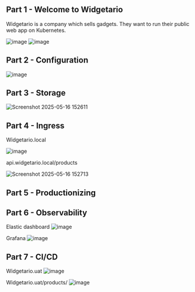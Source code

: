 ## Part 1 - Welcome to Widgetario
Widgetario is a company which sells gadgets. They want to run their public web app on Kubernetes.

![image](https://github.com/user-attachments/assets/8951d576-cb7a-4f2e-9dd6-87fe3a37fc4d)
![image](https://github.com/user-attachments/assets/80438922-822f-4e7f-85e0-3db9a1a0f832)


## Part 2 - Configuration
![image](https://github.com/user-attachments/assets/a51e5edd-ea9b-479a-a36a-768bf6dfb6ec)


## Part 3 - Storage
![Screenshot 2025-05-16 152611](https://github.com/user-attachments/assets/2c4754b0-ae47-4cdf-974f-d7d1b744d501)

## Part 4 - Ingress
Widgetario.local

![image](https://github.com/user-attachments/assets/9ced8f39-2677-49fa-a0d2-7972655b88b7)

api.widgetario.local/products

![Screenshot 2025-05-16 152713](https://github.com/user-attachments/assets/97bdcd8d-eb39-455f-bde1-f7ac4adfe410)

## Part 5 - Productionizing

## Part 6 - Observability
Elastic dashboard 
![image](https://github.com/user-attachments/assets/bda0958e-e7c8-4c67-ba5a-c999303474aa)

Grafana
![image](https://github.com/user-attachments/assets/119906f2-e218-418f-8f79-37818d119e31)

## Part 7 - CI/CD
Widgetario.uat
![image](https://github.com/user-attachments/assets/cdc98348-1782-4d0e-a9a5-00d5e96fe035)

Widgetario.uat/products/
![image](https://github.com/user-attachments/assets/040fb9d1-bdd7-4b8b-a728-9980a4da8c7d)

